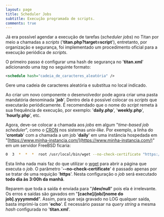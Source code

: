 ```yaml
---
layout: page
title: Scheduler Jobs
subtitle: Execução programada de scripts.
comments: true
---
```


Já era possível agendar a execução de tarefas (_scheduler jobs_) no Titan por meio a chamadas a _scripts_ ('**titan.php?target=script**'), entretanto, por organização e segurança, foi implementado um procedimento oficial para a execução periódica de _scripts_.

O primeiro passo é configurar uma hash de segurança no '**titan.xml**' adicionando uma _tag_ no seguinte formato:

```xml
<schedule hash="cadeia_de_caracteres_aleatória" />
```

Gere uma cadeia de caracteres aleatória e substitua no local indicado.

Ao criar um novo componente o desenvolvedor pode agora criar uma pasta mandatória denominada '**_job_**'. Dentro dela é possível colocar os _scripts_ que executarão periódicamente. É recomendado que o nome do _script_ remeta à sua frequência de execução, por exemplo: '**daily.php**', '**weekly.php**', '**hourly.php**', etc.

Agora, deve-se colocar a chamada aos _jobs_ em algum "_time-based job scheduler_", como o [CRON](https://en.wikipedia.org/wiki/Cron) nos sistemas _unix-like_. Por exemplo, a linha do '**crontab**' com a chamada a um job '**daily**' em uma instância hospedada em "[https://www.minha-instancia.com/](https://www.minha-instancia.com/)" em um servidor FreeBSD ficaria:

```bash
0  3  *  *  *  root	/usr/local/bin/wget --no-check-certificate "https://www.minha-instancia.com/titan.php?target=schedule&hash=cadeia_de_caracteres_aleatória=daily" -O /dev/null -o /dev/null
```

Esta linha nada mais faz do que utilizar o [wget](https://en.wikipedia.org/wiki/Wget) para abrir a página que executa o _job_. O parâmetro '**--no-check-certificate**' é passado apenas por se tratar de uma requição '**https**'. Nesta configuração o _job_ será executado **todo dia às 3:00h da manhã**.

Reparem que toda a saída é enviada para "**/dev/null**" pois ela é irrelevante. Os erros e saídas são gavados em "**[cache]/job/[nome do job].yyyymmdd**". Assim, para que seja gravado no LOG qualquer saída, basta imprimí-la com '**echo**'. É necessário passar na _query string_ a mesma _hash_ configurada no '**titan.xml**'.
